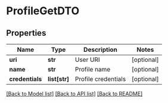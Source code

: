 # ProfileGetDTO

## Properties
Name | Type | Description | Notes
------------ | ------------- | ------------- | -------------
**uri** | **str** | User URI | [optional] 
**name** | **str** | Profile name | [optional] 
**credentials** | **list[str]** | Profile credentials | [optional] 

[[Back to Model list]](../README.md#documentation-for-models) [[Back to API list]](../README.md#documentation-for-api-endpoints) [[Back to README]](../README.md)

